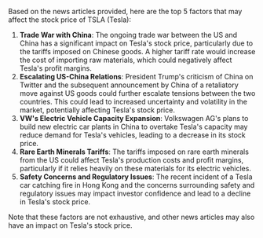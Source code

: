 Based on the news articles provided, here are the top 5 factors that may affect the stock price of TSLA (Tesla):

1. **Trade War with China**: The ongoing trade war between the US and China has a significant impact on Tesla's stock price, particularly due to the tariffs imposed on Chinese goods. A higher tariff rate would increase the cost of importing raw materials, which could negatively affect Tesla's profit margins.
2. **Escalating US-China Relations**: President Trump's criticism of China on Twitter and the subsequent announcement by China of a retaliatory move against US goods could further escalate tensions between the two countries. This could lead to increased uncertainty and volatility in the market, potentially affecting Tesla's stock price.
3. **VW's Electric Vehicle Capacity Expansion**: Volkswagen AG's plans to build new electric car plants in China to overtake Tesla's capacity may reduce demand for Tesla's vehicles, leading to a decrease in its stock price.
4. **Rare Earth Minerals Tariffs**: The tariffs imposed on rare earth minerals from the US could affect Tesla's production costs and profit margins, particularly if it relies heavily on these materials for its electric vehicles.
5. **Safety Concerns and Regulatory Issues**: The recent incident of a Tesla car catching fire in Hong Kong and the concerns surrounding safety and regulatory issues may impact investor confidence and lead to a decline in Tesla's stock price.

Note that these factors are not exhaustive, and other news articles may also have an impact on Tesla's stock price.